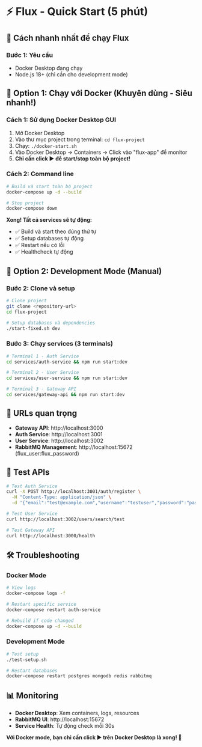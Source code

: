 # ⚡ Flux - Quick Start (5 phút)

## 🚀 Cách nhanh nhất để chạy Flux

### Bước 1: Yêu cầu

- Docker Desktop đang chạy
- Node.js 18+ (chỉ cần cho development mode)

## 🐳 Option 1: Chạy với Docker (Khuyên dùng - Siêu nhanh!)

### Cách 1: Sử dụng Docker Desktop GUI

1. Mở Docker Desktop
2. Vào thư mục project trong terminal: `cd flux-project`
3. Chạy: `./docker-start.sh`
4. Vào Docker Desktop → Containers → Click vào "flux-app" để monitor
5. **Chỉ cần click ▶️ để start/stop toàn bộ project!**

### Cách 2: Command line

```bash
# Build và start toàn bộ project
docker-compose up -d --build

# Stop project
docker-compose down
```

**Xong! Tất cả services sẽ tự động:**

- ✅ Build và start theo đúng thứ tự
- ✅ Setup databases tự động
- ✅ Restart nếu có lỗi
- ✅ Healthcheck tự động

## 🔧 Option 2: Development Mode (Manual)

### Bước 2: Clone và setup

```bash
# Clone project
git clone <repository-url>
cd flux-project

# Setup databases và dependencies
./start-fixed.sh dev
```

### Bước 3: Chạy services (3 terminals)

```bash
# Terminal 1 - Auth Service
cd services/auth-service && npm run start:dev

# Terminal 2 - User Service
cd services/user-service && npm run start:dev

# Terminal 3 - Gateway API
cd services/gateway-api && npm run start:dev
```

## 🎯 URLs quan trọng

- **Gateway API**: http://localhost:3000
- **Auth Service**: http://localhost:3001
- **User Service**: http://localhost:3002
- **RabbitMQ Management**: http://localhost:15672 (flux_user:flux_password)

## 🧪 Test APIs

```bash
# Test Auth Service
curl -X POST http://localhost:3001/auth/register \
  -H "Content-Type: application/json" \
  -d '{"email":"test@example.com","username":"testuser","password":"password123"}'

# Test User Service
curl http://localhost:3002/users/search/test

# Test Gateway API
curl http://localhost:3000/health
```

## 🛠️ Troubleshooting

### Docker Mode

```bash
# View logs
docker-compose logs -f

# Restart specific service
docker-compose restart auth-service

# Rebuild if code changed
docker-compose up -d --build
```

### Development Mode

```bash
# Test setup
./test-setup.sh

# Restart databases
docker-compose restart postgres mongodb redis rabbitmq
```

## 📊 Monitoring

- **Docker Desktop**: Xem containers, logs, resources
- **RabbitMQ UI**: http://localhost:15672
- **Service Health**: Tự động check mỗi 30s

**Với Docker mode, bạn chỉ cần click ▶️ trên Docker Desktop là xong! 🎉**
